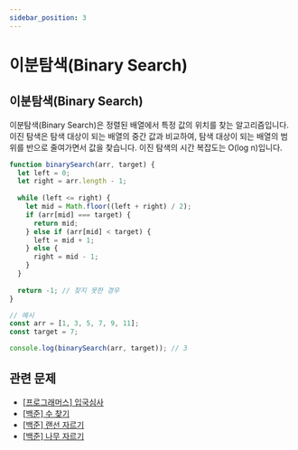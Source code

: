 ```yaml
---
sidebar_position: 3
---
```


# 이분탐색(Binary Search)

## 이분탐색(Binary Search)
이분탐색(Binary Search)은 정렬된 배열에서 특정 값의 위치를 찾는 알고리즘입니다. 이진 탐색은 탐색 대상이 되는 배열의 중간 값과 비교하여, 탐색 대상이 되는 배열의 범위를 반으로 줄여가면서 값을 찾습니다. 이진 탐색의 시간 복잡도는 O(log n)입니다.

```js
function binarySearch(arr, target) {
  let left = 0;
  let right = arr.length - 1;
  
  while (left <= right) {
    let mid = Math.floor((left + right) / 2);
    if (arr[mid] === target) {
      return mid;
    } else if (arr[mid] < target) {
      left = mid + 1;
    } else {
      right = mid - 1;
    }
  }
  
  return -1; // 찾지 못한 경우
}

// 예시
const arr = [1, 3, 5, 7, 9, 11];
const target = 7;

console.log(binarySearch(arr, target)); // 3
```

## 관련 문제

- [[프로그래머스] 입국심사](https://school.programmers.co.kr/learn/courses/30/lessons/43238)
- [[백준] 수 찾기](https://www.acmicpc.net/problem/1920)
- [[백준] 랜선 자르기](https://www.acmicpc.net/problem/1654)
- [[백준] 나무 자르기](https://www.acmicpc.net/problem/2805)